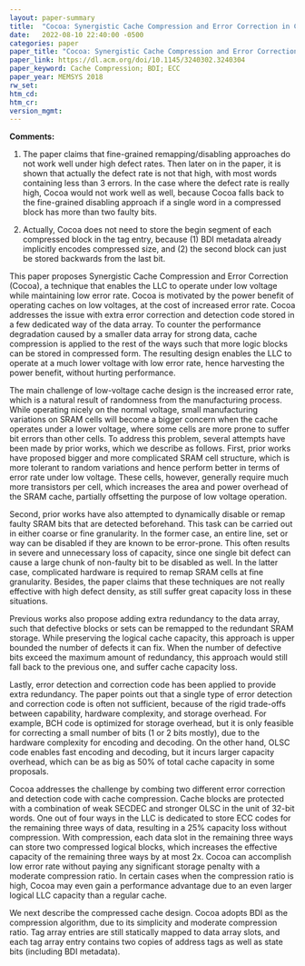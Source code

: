 ```yaml
---
layout: paper-summary
title:  "Cocoa: Synergistic Cache Compression and Error Correction in Capacity Sensitive Last Level Caches"
date:   2022-08-10 22:40:00 -0500
categories: paper
paper_title: "Cocoa: Synergistic Cache Compression and Error Correction in Capacity Sensitive Last Level Caches"
paper_link: https://dl.acm.org/doi/10.1145/3240302.3240304
paper_keyword: Cache Compression; BDI; ECC
paper_year: MEMSYS 2018
rw_set:
htm_cd:
htm_cr:
version_mgmt:
---
```


**Comments:**

1. The paper claims that fine-grained remapping/disabling approaches do not work well under high defect rates.
Then later on in the paper, it is shown that actually the defect rate is not that high, with most words containing
less than 3 errors.
In the case where the defect rate is really high, Cocoa would not work well as well, because Cocoa falls back to
the fine-grained disabling approach if a single word in a compressed block has more than two faulty bits.

2. Actually, Cocoa does not need to store the begin segment of each compressed block in the tag entry, because
(1) BDI metadata already implicitly encodes compressed size, and (2) the second block can just be stored backwards
from the last bit. 

This paper proposes Synergistic Cache Compression and Error Correction (Cocoa), a technique that enables the LLC
to operate under low voltage while maintaining low error rate.
Cocoa is motivated by the power benefit of operating caches on low voltages, at the cost of increased error rate.
Cocoa addresses the issue with extra error correction and detection code stored in a few dedicated way of the 
data array.
To counter the performance degradation caused by a smaller data array for strong data, cache compression is 
applied to the rest of the ways such that more logic blocks can be stored in compressed form.
The resulting design enables the LLC to operate at a much lower voltage with low error rate, hence harvesting
the power benefit, without hurting performance.

The main challenge of low-voltage cache design is the increased error rate, which is a natural result of 
randomness from the manufacturing process. While operating nicely on the normal voltage, small manufacturing 
variations on SRAM cells will become a bigger concern when the cache operates under a lower voltage, where some 
cells are more prone to suffer bit errors than other cells. 
To address this problem, several attempts have been made by prior works, which we describe as follows.
First, prior works have proposed bigger and more complicated SRAM cell structure, which is more tolerant to 
random variations and hence perform better in terms of error rate under low voltage. These cells, however,
generally require much more transistors per cell, which increases the area and power overhead of the SRAM
cache, partially offsetting the purpose of low voltage operation.

Second, prior works have also attempted to dynamically disable or remap faulty SRAM bits that are detected
beforehand. This task can be carried out in either coarse or fine granularity. In the former case, an entire line,
set or way can be disabled if they are known to be error-prone. This often results in severe and unnecessary 
loss of capacity, since one single bit defect can cause a large chunk of non-faulty bit to be disabled as well.
In the latter case, complicated hardware is required to remap SRAM cells at fine granularity. Besides, the paper
claims that these techniques are not really effective with high defect density, as still suffer great capacity 
loss in these situations.

Previous works also propose adding extra redundancy to the data array, such that defective blocks or sets can be 
remapped to the redundant SRAM storage.
While preserving the logical cache capacity, this approach is upper bounded the number of defects it can fix.
When the number of defective bits exceed the maximum amount of redundancy, this approach would still fall back
to the previous one, and suffer cache capacity loss.

Lastly, error detection and correction code has been applied to provide extra redundancy. 
The paper points out that a single type of error detection and correction code is often not sufficient, because of 
the rigid trade-offs between capability, hardware complexity, and storage overhead. 
For example, BCH code is optimized for storage overhead, but it is only feasible for correcting a small number of
bits (1 or 2 bits mostly), due to the hardware complexity for encoding and decoding.
On the other hand, OLSC code enables fast encoding and decoding, but it incurs larger capacity overhead, which can be
as big as 50% of total cache capacity in some proposals.

Cocoa addresses the challenge by combing two different error correction and detection code with cache compression. 
Cache blocks are protected with a combination of weak SECDEC and stronger OLSC in the unit of 32-bit words.
One out of four ways in the LLC is dedicated to store ECC codes for the remaining three ways of data, resulting in 
a 25% capacity loss without compression.
With compression, each data slot in the remaining three ways can store two compressed logical blocks, which increases
the effective capacity of the remaining three ways by at most 2x.
Cocoa can accomplish low error rate without paying any significant storage penalty with a moderate compression ratio.
In certain cases when the compression ratio is high, Cocoa may even gain a performance advantage due to an even 
larger logical LLC capacity than a regular cache.

We next describe the compressed cache design. 
Cocoa adopts BDI as the compression algorithm, due to its simplicity and moderate compression ratio.
Tag array entries are still statically mapped to data array slots, and each tag array entry contains two
copies of address tags as well as state bits (including BDI metadata). 

